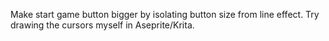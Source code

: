 Make start game button bigger by isolating button size from line effect.
Try drawing the cursors myself in Aseprite/Krita.